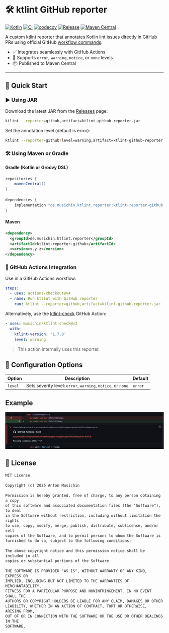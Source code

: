# 🛠 ktlint GitHub reporter
[![Kotlin](https://img.shields.io/badge/Kotlin-2.2.0-blue.svg)](http://kotlinlang.org)
[![CI](https://github.com/musichin/ktlint-github-reporter/actions/workflows/ci.yml/badge.svg)](https://github.com/musichin/ktlint-github-reporter/actions/workflows/ci.yml)
[![codecov](https://codecov.io/gh/musichin/ktlint-github-reporter/branch/main/graph/badge.svg?token=I2LXI4OUBT)](https://codecov.io/gh/musichin/ktlint-github-reporter)
[![Release](https://img.shields.io/github/v/release/musichin/ktlint-github-reporter)](https://github.com/musichin/ktlint-github-reporter/releases)
[![Maven Central](https://img.shields.io/maven-central/v/de.musichin.ktlint.reporter/ktlint-reporter-github)](https://central.sonatype.com/artifact/de.musichin.ktlint.reporter/ktlint-reporter-github)

A custom [ktlint](https://ktlint.github.io) reporter that annotates Kotlin lint issues directly in GitHub PRs using official GitHub [workflow commands](https://docs.github.com/en/actions/reference/workflow-commands-for-github-actions#setting-an-error-message).

- ✅ Integrates seamlessly with GitHub Actions
- 🎯 Supports `error`, `warning`, `notice`, or `none` levels
- 📦 Published to Maven Central

---

## 🚀 Quick Start

### ▶️ Using JAR
Download the latest JAR from the [Releases](https://github.com/musichin/ktlint-github-reporter/releases) page:

```bash
ktlint --reporter=github,artifact=ktlint-github-reporter.jar
```
Set the annotation level (default is error):
```bash
ktlint --reporter=github?level=warning,artifact=ktlint-github-reporter.jar
```

### 🛠 Using Maven or Gradle

#### Gradle (Kotlin or Groovy DSL)
```groovy
repositories {
    mavenCentral()
}

dependencies {
    implementation "de.musichin.ktlint.reporter:ktlint-reporter-github:x.y.z"
}
```

#### Maven
```xml
<dependency>
  <groupId>de.musichin.ktlint.reporter</groupId>
  <artifactId>ktlint-reporter-github</artifactId>
  <version>x.y.z</version>
</dependency>
```

### 🧪 GitHub Actions Integration
Use in a GitHub Actions workflow:
```yaml
steps:
  - uses: actions/checkout@v4
  - name: Run ktlint with GitHub reporter
    run: ktlint --reporter=github,artifact=ktlint-github-reporter.jar
```
Alternatively, use the [ktlint-check](https://github.com/musichin/ktlint-check) GitHub Action:
```yaml
- uses: musichin/ktlint-check@v3
  with:
    ktlint-version: '1.7.0'
    level: warning
```
> This action internally uses this reporter.

## 🔧 Configuration Options
| Option  | Description                                                  | Default |
|---------|--------------------------------------------------------------|---------|
| `level` | Sets severity level: `error`, `warning`, `notice`, or `none` | `error` |

## Example
![](example.jpg)

## 📝 License

    MIT License

    Copyright (c) 2025 Anton Musichin

    Permission is hereby granted, free of charge, to any person obtaining a copy
    of this software and associated documentation files (the "Software"), to deal
    in the Software without restriction, including without limitation the rights
    to use, copy, modify, merge, publish, distribute, sublicense, and/or sell
    copies of the Software, and to permit persons to whom the Software is
    furnished to do so, subject to the following conditions:

    The above copyright notice and this permission notice shall be included in all
    copies or substantial portions of the Software.

    THE SOFTWARE IS PROVIDED "AS IS", WITHOUT WARRANTY OF ANY KIND, EXPRESS OR
    IMPLIED, INCLUDING BUT NOT LIMITED TO THE WARRANTIES OF MERCHANTABILITY,
    FITNESS FOR A PARTICULAR PURPOSE AND NONINFRINGEMENT. IN NO EVENT SHALL THE
    AUTHORS OR COPYRIGHT HOLDERS BE LIABLE FOR ANY CLAIM, DAMAGES OR OTHER
    LIABILITY, WHETHER IN AN ACTION OF CONTRACT, TORT OR OTHERWISE, ARISING FROM,
    OUT OF OR IN CONNECTION WITH THE SOFTWARE OR THE USE OR OTHER DEALINGS IN THE
    SOFTWARE.

